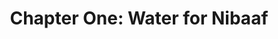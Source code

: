 ---
permalink: /projects/chapter-one-water-for-nibaaf
layout: project
menu-color: 'dark'
title: "Chapter One: Water for Nibaaf"
custom_css:
  - '/assets/css/project.css'
custom_js: 
  - '/assets/js/project.js'
# Content
headerImageUrl: https://lh3.googleusercontent.com/hotL7X9juEr9P8Ct8TxIxPRg8lFVYiPRwuCjJhExiVpWjkyDcwze1nj-AosuK8nIEwUF_KRuvpP7DEpvKiU4F9_uWdAIFp7y6m_XHmjfi4pxaILhR7KZzb91T_jtaab8Wf-Gk-RuHWZ0qUHJwYvQSTBHWKGhozIs4gp5QVswsyVvtPTsGpvC7_dLV8ogGvHF_UcVwSv5jBllykEGFK3BogRK7Ke34Iaj3NKjUqZ7JlhkdLtpTPW3QSCEWChYNp-2W9OKKXUnsUlinLO4VUP-JAQifihRaNUeqUTWqg23uSjTEakTxyRw_Wl8yLUeTZnvCpVPIKwTAAyY5d4dho4hW-fDQ2yfw7ZsHSWgWLd6N--QZzkCsz8HE1j4Ps41VNDhgjJxvjLW44KxzUqwe5lvJH6JTVJ8XckyKeiDlgW24v2iJZXlSSs45J3wA7K0cDpVL4HWmT5AEapqQ2y_hN2kRj8S6NNgrqvtP54AaIf4w08rInpr6Lu0UMC2gQmK2GE3kTU-YEux3dtbsevAq7gZdtg8jJ_mTO3EIJD3KPZOyceQ09k2BJCz-VXnISp5p5bcEf7tEFNxv8CiRW8leAScOIkWhokoOuuo0RW_8em97EVUn0etva_rEFn_baMkYFWBuCTKKYcmK8ZbkSoZ5UEpxPZ-Q4rsOVekfiZQy5Y38Fix6bT_XUuDybjyDRMPmWxbh7z-9V37UNO0T_-UG3a4TdIjNvWY9LzgvCpbEWoDkaSlOtPUe1Xim6o=w1616-h1080-no
title: "Chapter One: Water for Nibaaf"
location: "Desa Nibaaf, Nusa Tenggara Timur"
sections:
  background:
    tabName: "Background"
    tabContent: |
      <div class="embed-responsive embed-responsive-16by9">
        <iframe class="embed-responsive-item" src="https://www.youtube.com/embed/ujvX_a1rwJU" frameborder="0" allow="accelerometer; autoplay; encrypted-media; gyroscope; picture-in-picture" allowfullscreen></iframe>
      </div>
      <br/>
      <p class="first-reading-paragraph">
        Nibaaf is a village that sits in the Eastern region of Nusa Tenggara, Indonesia. The village has a population of 865 people that lives in the midst of poverty. The majority of the villagers work as farmers where water is used mainly for their agriculture practice. However it is barely enough for the daily necessities for health and hygiene. Trips to get clean water can take 2-3 hours therefore children have to skip school to keep their family healthy
      </p>
      <div class="lead-quote">
        <b>"There is plenty of water in our village, but it is never within reach of our doorstep."</b>
      </div>
      <p>
        Trips to get clean water can take 2-3 hours a day therefore children have to skip school to keep their family healthy. Time could be spent studying and developing is gone to collect their bare necessity. The importance of clean water can often get overlooked, yet it is vital for every person’s life. We want to help change their reality and give Desa Nibaaf an opportunity for better health, education, jobs; and easy clean water access would be the first step to achieve that
      </p>
  solution:
    tabName: "Solution Overview and Project Overview Plan"
    tabContent: |
      <p class="first-reading-paragraph">
        Desa Nibaaf has received an intervention from PAMSIMAS (Program Air Minum dan Sanitasi Masyarakat) for pump and pipe installations before. However, it was discontinued because of a shortage of infrastructure and maintenance funding. Until now, Desa Nibaaf still lacks easy clean water access. We are proposing a solution to distribute clean water to 865 people in Desa Nibaaf. Just like our previous projects, we are creating solar panel water pumps and reservoirs to distribute water from the source to people’s homes
      </p>
      <div class="img-container">
        <img src="https://lh3.googleusercontent.com/O26pe8AjA7cHWJvxl_c3ksTTCKRnA6WvemZkd8WIYEYjiMCxJ8IzW-uaxmKJ_SGl7Jti6Y5GNOWQhcA6Wf0keerO-nWJVEUGlKgvGhlELrxylkG6_gTgk61STCQMB2u3Q4SEvwkL6RczdfD6FLpBJMFaYJONpfRrC41xrbd9m5xWtYly5SUsPJo7AqowftMayaTDuGRwIwlfzge6GA0cIYocWqGw9u5oFR_nAvE4U_wlCaxbiMbAn8aFajRd7-kVlvVKjbtXhM6utdOGCtvDzcrm7sEmJZkRw1ADXrxurGYjnV7fdJH3bw-fSAgCw8rgKD0LR6e7IZl2GPXW_zIX0cG6TDj3jYopD5P8SP_7tvhR-EO97JnUZh1y_w3mE9qEMOuKrKW-tLn1Hb_0_8531eQ5vk_MWmRt4lqbwp6BqIxo2qtUUVVNEDIEFPfzbz8MuHc-gSVmhUCQ00OXn-AazwCrwIDs3oe7mVhs4Q7QFuXIZW6w_zxD90fLo5uW5atsJLAGj3cQ-b9PIWvwysMz6l7GVsIaVAV3C4yymhq7sUeiqGxofrS21qdCnyivn-Cb8Q1THGd-JKQC93ZLcSKq3nNvzzyIwXHK3W7uFt7mloGpCXLwezdcCbB7bdAZBbBDt4Zjl1P_dfMrRreix8_NeMIHBZaFyqAJ7Sglt8peyImo0lwlfxPzcrB-IGwirzHeo3U-_6brDkXUK7SeA3Z-xfCXxPPvoyhswif_rQ6X5yyu3DCLoQNSvjM=w1222-h912-no" class="img-fluid" />
      </div>
      <div class="img-container">
        <img src="https://lh3.googleusercontent.com/CzdEduXIZwrg4JWDiyrFwwb2vx6KNSrL-HblVd12xVqRZUkSjRNJCHQ4FpOi49fdo2nU9Xm9bFoWsI-H2Tor6B2cIMD45td0D6pGB0PRY3Cu6wMQQimbYpuzsA6Kf_U2q76dF4HRdfBtb5u2zSbzk97Svc5hsdFQlU4gRa2B0wMn7SQya9nsQz7dIlA5so20FMlQKDz2I4KLSYVcxCMgQR18YefuLSC3uUgLfYgaIjJT_U77iGkQ9ynr9nu6RXteQI0P_jlgOdbNpVc0PNqsutvpKsP9Pzq8yPI-lviFead15oCpfNyIGMTWQThPSLtifG0noD39TQ2Z3pCagqidD6LzyikpdWUcycOrKSmQ6_m6EvyrZkWeVKiMjPp655fddILvpw-Zr3hMYAwYHD1x6uSbOjWT5vQS-LevylOrg1MumXpo17J9yyO9HuVpY-0nJUQ41th69M-e89Vekmded3ZB0DBliOSev0nTsCWlfnBJuHJgdZL4-qzS67PGvlIb2FK3z5A1I58qyGA1xe-iXPvnVApT4xyPK-XmVg_1UlKwdkg55u3L9ztrQKc5rtMwJfMspr4gKbiKow7ijOzzljvGoNQFGVfLiNzf_Kb7Z44XI_CPvCGIViBbT9sP7svXdaauIEr8bXv-0NHcEKJSAWVTLNIG5sUQzQFFDSWPAG5ZKp0GXjw-SaH3xPTb4FocC2tSVqL6NJ_Vl_DAH0R2IvvBgI5Oi1s9aBFZzgfYK2PPZtDS-lEd7W0=w1158-h902-no" class="img-fluid" />
      </div>
      <p>
        We will pump water from the spring water, Benin, and collect it in 2 reservoirs in SMP Nibaaf. The pump will need 21 solar panels as its energy source to pump 53,000 L / day. After collection in SMP, we will use the gravitational force to distribute water from Neighborhood A and pump to Neighborhood B. From the Neighborhood B water pumps, we will distribute it through the houses using Desa Nibaaf’s solar panels
      </p>
  budget:
    tabName: "Budget"
    tabContent: |
      <p class="first-reading-paragraph">
        Below are our budget details for our project and we will keep updating it once we finalized the design from the technical team. A large portion of our finances come include material and tools and we are negotiating with the suppliers to lower the final cost.
      </p>
      <div class="img-container">
        <img src="https://lh3.googleusercontent.com/5ij_4PDmNazGGJMZcBUp0-ezlIqL75uAdaTasgdOsChl8PaIvA6ZVIkkNrsCdsjROa0yEaYPMPX8IFKNeF4eafb42zAmASaMoIJF5R9jUwzAPp0RCu65c5_2ZEzw77mmDHNkHbrljSZgu30_9QpK2nsbVpZjqvW5YThMNyO61maaZTBXsU5ykpUC-5Ys5Ql8NJFkcfqnkQNlwHJ-ca7ayOrcoMlF1Vdwxuh3HL4RIHCEY0VKByZbm9iIc6utB8X6e3ZlsZ6wGWyQvM0HNscr4qK_QY-dWgJIg8icLhxv0XJJcvmZTyFd8_dnuW1IdVUVu4hALpf1lAeA1TYrFnmVpuSbmSwsLxJxwLS-gx5T83xUzjGH-gMiMt9MSG5nhhOOcsbRZPvQ3s5n_Cwl_X4xzlDwrsUkjZ2Z1AkYQPVUSS-hLbM6yJjmN6XJj_44N3qqSgPSyzXsICCsv2UBuiI2Jmo464YhGFXOzcv0V3JvddhpsnrY-I47owKEF5tI2x9Cur1vMaz8bf5kNHxfPWh30m2mkMqmDp5_Qeiua9PzcdIR85JBop-NwBDMCDAKLW818N8uA99HBTab_hK8fEizPPRUjel3gS6vGtwda_0B4MkyFvEdVx4OY6Sf7E5A2VLxXCl00ejsLDgYHhySKCMxb9j-zZ0zsnud3sPGT56FDJaFLeV9SIPzo3YjvqOQwXX0NA51rv0-WRrUCwQYvhsztqU0QMx68JPqwpAr2UnsmrnrvnAK00ZvgtQ=w1442-h604-no" class="img-fluid" />
      </div>
fundraisingText:
fundraisingUrl: https://kitabisa.com/campaign/waterfornibaaf
---